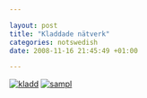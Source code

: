 ```yaml
--- 

layout: post
title: "Kladdade nätverk" 
categories: notswedish
date: 2008-11-16 21:45:49 +01:00 

---
```


[![](http://www.blay.se/wp-content/uploads/2008/11/bild-181-300x201.jpg "kladd")](http://www.blay.se/wp-content/uploads/2008/11/bild-181.jpg) [![](http://www.blay.se/wp-content/uploads/2008/11/bild-180-300x152.jpg "sampl")](http://www.blay.se/wp-content/uploads/2008/11/bild-180.jpg) 
